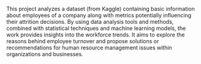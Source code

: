 This project analyzes a dataset (from Kaggle) containing basic information about employees of a company along with metrics potentially influencing their attrition decisions. By using data analysis tools and methods, combined with statistical techniques and machine learning models, the work provides insights into the workforce trends. It aims to explore the reasons behind employee turnover and propose solutions or recommendations for human resource management issues within organizations and businesses.
